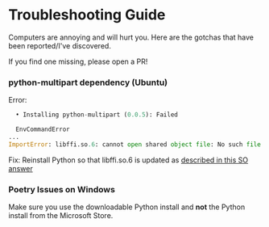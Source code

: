 # Troubleshooting Guide

Computers are annoying and will hurt you. Here are the gotchas that have been reported/I've discovered.

If you find one missing, please open a PR!

### python-multipart dependency (Ubuntu)

Error:
```python
  • Installing python-multipart (0.0.5): Failed

  EnvCommandError
...
ImportError: libffi.so.6: cannot open shared object file: No such file or directory
```

Fix:
Reinstall Python so that libffi.so.6 is updated as [described in this SO answer](https://stackoverflow.com/questions/61875869/ubuntu-20-04-upgrade-python-missing-libffi-so-6)


### Poetry Issues on Windows

Make sure you use the downloadable Python install and **not** the Python install from the Microsoft Store.